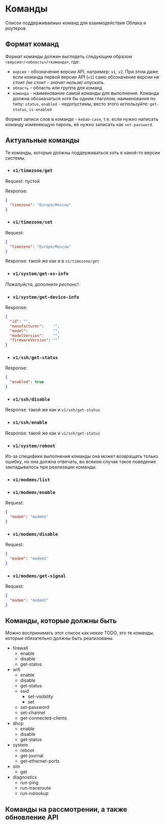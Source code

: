 # Команды

Список поддерживаемых команд для взаимодействия Облака и роутеров

## Формат команд

Формат команды должен выглядеть следующим образом `<версия>/<область>/<команда>`, где:

- `версия` - обозначение версии API, например: `v1`, `v2`. При этом даже если команда первой версии API (`v1`) само обозначение версии не стоит _(не стоит - значит нельзя)_ опускать.
- `область` - область или группа для команд
- `команда` - наименование самой команды для выполнения. Команда должна обозначаться хотя бы одним глаголом, наименования по типу: `status`, `enabled` - недопустимы, весто этого используйте: `get-status`, `is-enabled`

Формат записи слов в команде - `kebab-case`, т.е. если нужно написать команду изменяющую пароль, её нужно записать как `set-password`.

## Актуальные команды

Те команды, которые должны поддерживаться хоть в какой-то версии системы.

- ### `v1/timezone/get`

Request: пустой

Response:

```json
{
  "timezone": "Europe/Moscow"
}
```

- ### `v1/timezone/set`

Request:

```json
{
  "timezone": "Europe/Moscow"
}
```

Response: такой же как и в `v1/timezone/get`

- ### `v1/system/get-os-info`

_Пожалуйста, дополните респонс!._

- ### `v1/system/get-device-info`

Response:

```json
{
  "id": "",
  "manufacturer":    "",
  "model":           "",
  "modelVersion":    "",
  "firmwareVersion": ""
}
```

- ### `v1/ssh/get-status`

Response:

```json
{
  "enabled": true
}
```

- ### `v1/ssh/disable`

Response: такой же как и `v1/ssh/get-status`

- ### `v1/ssh/enable`

Response: такой же как и `v1/ssh/get-status`

- ### `v1/system/reboot`

Из-за специфики выполнения команды она может возвращать только ошибку, но она должна отвечать, во  всяком случае такое поведение закладывалось при реализации команды.

- ### `v1/modems/list`

- ### `v1/modems/enable`

Request:

```json
{
  "modem": "modem1"
}
```

- ### `v1/modems/disable`

Request:

```json
{
  "modem": "modem1"
}
```

- ### `v1/modems/get-signal`

Request:

```json
{
  "modem": "modem1"
}
```

## Команды, которые должны быть

Можно воспринимать этот список как некое TODO, это те команды, которые обязательно должны быть реализованы.

- firewall
  - enable
  - disable
  - get-status
- wifi
  - enable
  - disable
  - get-status
  - ssid
    - set-visibility
    - set
  - set-password
  - set-channel
  - get-connected-clients
- dhcp
  - enable
  - disable
  - get-status
- system
  - reboot
  - get-journal
  - get-ethernet-ports
- sim
  - get
- diagnostics
  - run-ping
  - run-traceroute
  - run-nslookup

## Команды на рассмотрении, а также обновление API

